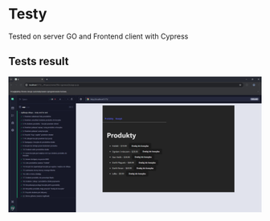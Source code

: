 # Testy

Tested on server GO and Frontend client with Cypress

## Tests result
![Tests_result](Photos/testingResult.png)
